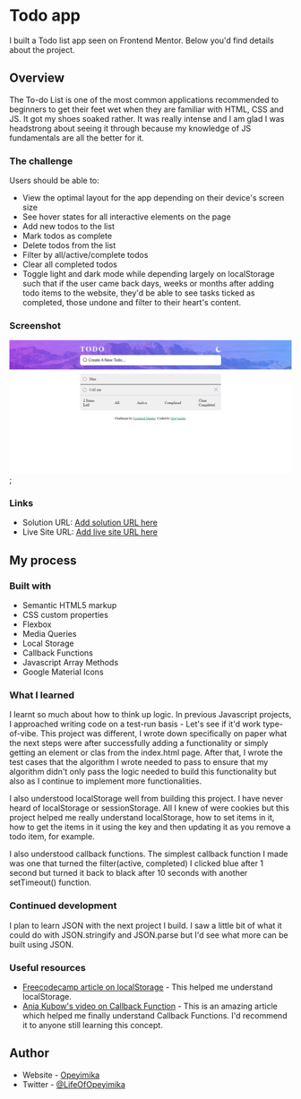# Todo app 

I built a Todo list app seen on Frontend Mentor. Below you'd find details about the project.


## Overview
The To-do List is one of the most common applications recommended to beginners to get their feet wet when they are familiar with HTML, CSS and JS. It got my shoes soaked rather. It was really intense and I am glad I was headstrong about seeing it through because my knowledge of JS fundamentals are all the better for it.

### The challenge

Users should be able to:

- View the optimal layout for the app depending on their device's screen size
- See hover states for all interactive elements on the page
- Add new todos to the list
- Mark todos as complete
- Delete todos from the list
- Filter by all/active/complete todos
- Clear all completed todos
- Toggle light and dark mode
 while depending largely on localStorage such that if the user came back days, weeks or months after adding todo items to the website, they'd be able to see tasks ticked as completed, those undone and filter to their heart's content.

### Screenshot

![Snapshot of the To-do List](./images/to-do-list-screenshot.jpg);


### Links

- Solution URL: [Add solution URL here](https://your-solution-url.com)
- Live Site URL: [Add live site URL here](https://your-live-site-url.com)

## My process

### Built with

- Semantic HTML5 markup
- CSS custom properties
- Flexbox
- Media Queries
- Local Storage
- Callback Functions
- Javascript Array Methods
- Google Material Icons


### What I learned

I learnt so much about how to think up logic. In previous Javascript projects, I approached writing code on a test-run basis - Let's see if it'd work type-of-vibe. This project was different, I wrote down specifically on paper what the next steps were after successfully adding a functionality or simply getting an element or clas from the index.html page. After that, I wrote the test cases that the algorithm I wrote needed to pass to ensure that my algorithm didn't only pass the logic needed to build this functionality but also as I continue to implement more functionalities. 

I also understood localStorage well from building this project. I have never heard of localStorage or sessionStorage. All I knew of were cookies but this project helped me really understand localStorage, how to set items in it, how to get the items in it using the key and then updating it as you remove a todo item, for example.

I also understood callback functions. The simplest callback function I made was one that turned the filter(active, completed) I clicked blue after 1 second but turned it back to black after 10 seconds with another setTimeout() function.

### Continued development

I plan to learn JSON with the next project I build. I saw a little bit of what it could do with JSON.stringify and JSON.parse but I'd see what more can be built using JSON.

### Useful resources

- [Freecodecamp article on localStorage](https://www.freecodecamp.org/news/how-to-store-data-in-web-browser-storage-localstorage-and-session-storage-explained/) - This helped me understand localStorage.
- [Ania Kubow's video on Callback Function](https://www.youtube.com/watch?v=cNjIUSDnb9k&t=532s) - This is an amazing article which helped me finally understand Callback Functions. I'd recommend it to anyone still learning this concept.


## Author

- Website - [Opeyimika](https://github.com/Opeyimika-sudo/)
- Twitter - [@LifeOfOpeyimika](https://twitter.com/LifeOfOpeyimika)
